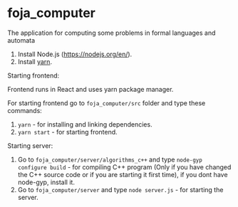 # foja_computer

The application for computing some problems in formal languages and automata

1.  Install Node.js (https://nodejs.org/en/).
2.  Install [yarn](https://yarnpkg.com).

Starting frontend:

Frontend runs in React and uses yarn package manager.

For starting frontend go to `foja_computer/src` folder and type these commands:

1.  `yarn` - for installing and linking dependencies.
2.  `yarn start` - for starting frontend.

Starting server:

1. Go to `foja_computer/server/algorithms_c++` and type `node-gyp configure build` - for compiling C++ program (Only if you have changed the C++ source code or if you are starting it first time), if you dont have node-gyp, install it. 
2. Go to `foja_computer/server` and type `node server.js` - for starting the server.
